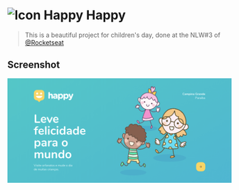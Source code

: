 # ![Icon Happy](./public/favicon.ico) Happy

> This is a beautiful project for children's day, done at the NLW#3 of [@Rocketseat](https://github.com/Rocketseat)

## Screenshot

![Langing page happy](./src/assets/images/screenshot/landing.png)
